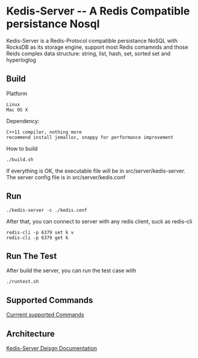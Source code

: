 # Kedis-Server -- A Redis Compatible persistance Nosql

Kedis-Server is a Redis-Protocol compatible persistance NoSQL with RocksDB as its storage engine, support most Redis comamnds and those Reids complex data structure: string, list, hash, set, sorted set and hyperloglog

## Build
Platform
	
	Linux 
	Mac OS X
	
Dependency:

	C++11 compiler, nothing more
	recommend install jemalloc, snappy for performance improvement

How to build 

	./build.sh
	
If everything is OK, the executable file will be in src/server/kedis-server.
The server config file is in src/server/kedis.conf

## Run

	./kedis-server -c ./kedis.conf

After that, you can connect to server with any redis client, suck as redis-cli

	redis-cli -p 6379 set k v
	redis-cli -p 6379 get k

## Run The Test

After build the server, you can run the test case with 

	./runtest.sh

## Supported Commands

[Currrent supported Commands](doc/support_command.md)

## Architecture

[Kedis-Server Deisgn Documentation](doc/kedis_server_design.md)
